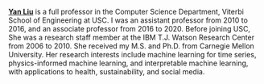**[Yan Liu](https://sites.google.com/view/yanliu-ai/home)** is a full professor in the Computer Science Department, Viterbi School of Engineering at USC. I was an assistant professor from 2010 to 2016, and an associate professor from 2016 to 2020. Before joining USC, She was a research staff member at the IBM T.J. Watson Research Center from 2006 to 2010. She received my M.S. and Ph.D. from Carnegie Mellon University. Her research interests include machine learning for time series, physics-informed machine learning, and interpretable machine learning,  with applications to health, sustainability, and social media.